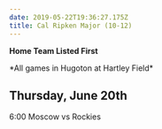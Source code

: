 ```yaml
---
date: 2019-05-22T19:36:27.175Z
title: Cal Ripken Major (10-12)
---
```

**Home Team Listed First**

\*All games in Hugoton at Hartley Field\*

## Thursday, June 20th

6:00 Moscow vs Rockies

